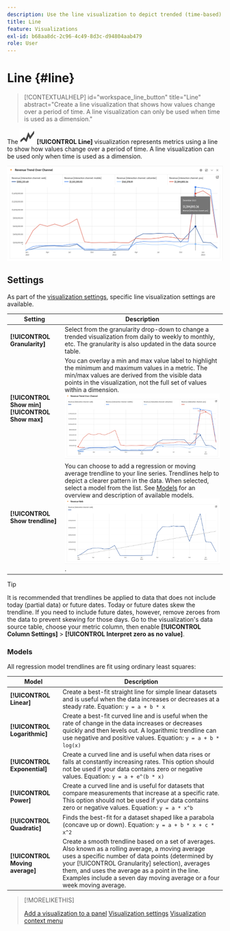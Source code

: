 ```yaml
---
description: Use the line visualization to depict trended (time-based) datasets
title: Line
feature: Visualizations
exl-id: b68aa8dc-2c96-4c49-8d3c-d94804aab479
role: User
---
```

# Line {#line}

<!-- markdownlint-disable MD034 -->

>[!CONTEXTUALHELP]
>id="workspace_line_button"
>title="Line"
>abstract="Create a line visualization that shows how values change over a period of time. A line visualization can only be used when time is used as a dimension."

<!-- markdownlint-enable MD034 -->


The ![GraphTrend](/help/assets/icons/GraphTrend.svg) **[!UICONTROL Line]** visualization represents metrics using a line to show how values change over a period of time. A line visualization can be used only when time is used as a dimension.

<!--
>[!NOTE]
>
>The Line visualization soon feature [intelligent captions](/help/analysis-workspace/visualizations/intelligent-captions.md).

The Line visualization represents metrics using a line to show how values change over a period of time. A line chart can be used only when time is used as a dimension.
-->

![Line visualization](assets/line-viz.png)


## Settings 

As part of the [visualization settings](freeform-analysis-visualizations.md#settings), specific line visualization settings are available.

| Setting | Description | 
|---|---|
| **[!UICONTROL Granularity]** | Select from the granularity drop-down to change a trended visualization from daily to weekly to monthly, etc. The granularity is also updated in the data source table. |
| **[!UICONTROL Show min]** <br/>**[!UICONTROL Show max]** | You can overlay a min and max value label to highlight the minimum and maximum values in a metric. The min/max values are derived from the visible data points in the visualization, not the full set of values within a dimension.<br/>![An overlay with the minimum and maximum value label.](assets/min-max-labels.png) |
| **[!UICONTROL Show trendline]** | You can choose to add a regression or moving average trendline to your line series. Trendlines help to depict a clearer pattern in the data. When selected, select a model from the list. See [Models](#models) for an overview and description of available models.<br/>![Linear trendline](assets/show-linear-trendline.png). | 

>[!TIP]
>
>It is recommended that trendlines be applied to data that does not include today (partial data) or future dates. Today or future dates skew the trendline. If you need to include future dates, however, remove zeroes from the data to prevent skewing for those days. Go to the visualization's data source table, choose your metric column, then enable **[!UICONTROL Column Settings]** > **[!UICONTROL Interpret zero as no value]**.



### Models

All regression model trendlines are fit using ordinary least squares:

| Model | Description |
| --- | --- |
| **[!UICONTROL Linear]** | Create a best-fit straight line for simple linear datasets and is useful when the data increases or decreases at a steady rate. Equation: `y = a + b * x` |
| **[!UICONTROL Logarithmic]** | Create a best-fit curved line and is useful when the rate of change in the data increases or decreases quickly and then levels out. A logarithmic trendline can use negative and positive values. Equation: `y = a + b * log(x)` |
| **[!UICONTROL Exponential]** | Create a curved line and is useful when data rises or falls at constantly increasing rates. This option should not be used if your data contains zero or negative values. Equation: `y = a + e^(b * x)` |
| **[!UICONTROL Power]** | Create a curved line and is useful for datasets that compare measurements that increase at a specific rate. This option should not be used if your data contains zero or negative values. Equation: `y = a * x^b` |
| **[!UICONTROL Quadratic]** | Finds the best-fit for a dataset shaped like a parabola (concave up or down). Equation: `y = a + b * x + c * x^2` |
| **[!UICONTROL Moving average]** | Create a smooth trendline based on a set of averages. Also known as a rolling average, a moving average uses a specific number of data points (determined by your [!UICONTROL Granularity] selection), averages them, and uses the average as a point in the line. Examples include a seven day moving average or a four week moving average.|

>[!MORELIKETHIS]
>
>[Add a visualization to a panel](/help/analysis-workspace/visualizations/freeform-analysis-visualizations.md#add-visualizations-to-a-panel)
>[Visualization settings](/help/analysis-workspace/visualizations/freeform-analysis-visualizations.md#settings)
>[Visualization context menu](/help/analysis-workspace/visualizations/freeform-analysis-visualizations.md#context-menu)
>

